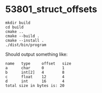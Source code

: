 # 53801_struct_offsets

```shell
mkdir build
cd build
cmake ..
cmake --build .
cmake --install .
./dist/bin/program
```

Should output something like:

```text
name   type     offset   size
a      char     0        1   
b      int[2]   4        8   
c      float    12       4   
d      int      16       4   
total size in bytes is: 20
```

